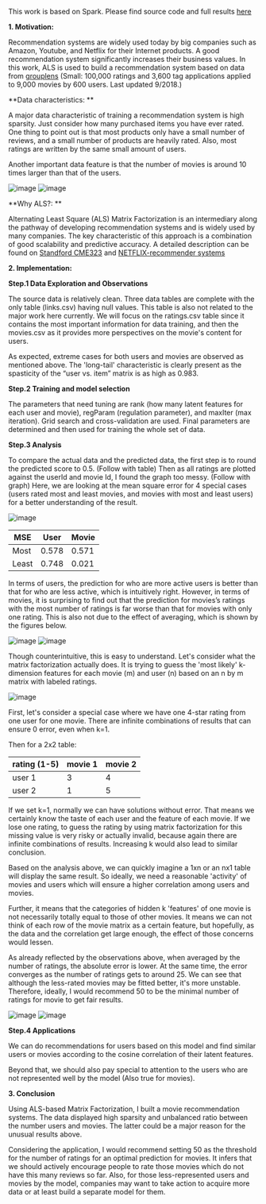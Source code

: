 This work is based on Spark. Please find source code and full results [here](https://databricks-prod-cloudfront.cloud.databricks.com/public/4027ec902e239c93eaaa8714f173bcfc/7965635341886967/262132380329106/5164190521743747/latest.html)

**1. Motivation:**

Recommendation systems are widely used today by big companies such as Amazon, Youtube, and Netflix for their Internet products. A good recommendation system significantly increases their business values. In this work, ALS is used to build a recommendation system based on data from [grouplens](https://grouplens.org/datasets/movielens/latest/) (Small: 100,000 ratings and 3,600 tag applications applied to 9,000 movies by 600 users. Last updated 9/2018.) 

**Data characteristics: **

A major data characteristic of training a recommendation system is high sparsity. Just consider how many purchased items you have ever rated. One thing to point out is that most products only have a small number of reviews, and a small number of products are heavily rated. Also, most ratings are written by the same small amount of users.

Another important data feature is that the number of movies is around 10 times larger than that of the users.

![image](https://github.com/RuiyunHuang/Movies_Recommendation_System/blob/master/images/user_dis.png)
![image](https://github.com/RuiyunHuang/Movies_Recommendation_System/blob/master/images/movie_dis.png)

**Why ALS?: **

Alternating Least Square (ALS) Matrix Factorization is an intermediary along the pathway of developing recommendation systems and is widely used by many companies. The key characteristic of this approach is a combination of good scalability and predictive accuracy. A detailed description can be found on [Standford CME323](http://stanford.edu/~rezab/classes/cme323/S15/notes/lec14.pdf) and [NETFLIX-recommender systems](https://datajobs.com/data-science-repo/Recommender-Systems-[Netflix].pdf)

**2. Implementation:**

**Step.1 Data Exploration and Observations**

The source data is relatively clean. Three data tables are complete with the only table (links.csv) having null values. This table is also not related to the major work here currently. We will focus on the ratings.csv table since it contains the most important information for data training, and then the movies.csv as it provides more perspectives on the movie's content for users.

As expected, extreme cases for both users and movies are observed as mentioned above. The 'long-tail' characteristic is clearly present as the spasticity of the “user vs. item” matrix is as high as 0.983. 

**Step.2 Training and model selection**

The parameters that need tuning are rank (how many latent features for each user and movie), regParam (regulation parameter), and maxIter (max iteration). Grid search and cross-validation are used. Final parameters are determined and then used for training the whole set of data.

**Step.3 Analysis**

To compare the actual data and the predicted data, the first step is to round the predicted score to 0.5. (Follow with table) Then as all ratings are plotted against the userId and movie Id, I found the graph too messy. (Follow with graph) Here, we are looking at the mean square error for 4 special cases (users rated most and least movies, and movies with most and least users) for a better understanding of the result. 

![image](https://github.com/RuiyunHuang/Movies_Recommendation_System/blob/master/images/rounded_ratings.png)

| MSE | User  | Movie |
| -- | -- | -- |
| Most | 0.578 | 0.571 |
| Least  | 0.748 | 0.021 |

In terms of users, the prediction for who are more active users is better than that for who are less active, which is intuitively right. However, in terms of movies, it is surprising to find out that the prediction for movies’s ratings with the most number of ratings is far worse than that for movies with only one rating. This is also not due to the effect of averaging, which is  shown by the figures below. 

![image](https://github.com/RuiyunHuang/Movies_Recommendation_System/blob/master/images/most_by_movies.png)
![image](https://github.com/RuiyunHuang/Movies_Recommendation_System/blob/master/images/least_by_movies.png)

Though counterintuitive, this is easy to understand. Let's consider what the matrix factorization actually does. It is trying to guess the 'most likely' k-dimension features for each movie (m) and user (n) based on an n by m matrix with labeled ratings. 

![image](https://github.com/RuiyunHuang/Movies_Recommendation_System/blob/master/images/Matrix-Factorization.png)

First, let's consider a special case where we have one 4-star rating from one user for one movie. There are infinite combinations of results that can ensure 0 error, even when k=1. 

Then for a 2x2 table:

| rating (1-5) | movie 1 | movie 2 |
| -- | -- | -- |
| user 1 | 3 | 4 |
| user 2 | 1 | 5 |

If we set k=1, normally we can have solutions without error. That means we certainly know the taste of each user and the feature of each movie. If we lose one rating, to guess the rating by using matrix factorization for this missing value is very risky or actually invalid, because again there are infinite combinations of results. Increasing k would also lead to similar conclusion.

Based on the analysis above, we can quickly imagine a 1xn or an nx1 table will display the same result. So ideally, we need a reasonable 'activity' of movies and users which will ensure a higher correlation among users and movies. 

Further, it means that the categories of hidden k 'features' of one movie is not necessarily totally equal to those of other movies. It means we can not think of each row of the movie matrix as a certain feature, but hopefully, as the data and the correlation get large enough, the effect of those concerns would lessen.

As already reflected by the observations above, when averaged by the number of ratings, the absolute error is lower. At the same time, the error converges as the number of ratings gets to around 25. We can see that although the less-rated movies may be fitted better, it's more unstable. Therefore, ideally, I would recommend 50 to be the minimal number of ratings for movie to get fair results. 

![image](https://github.com/RuiyunHuang/Movies_Recommendation_System/blob/master/images/error_by_movie.png)
![image](https://github.com/RuiyunHuang/Movies_Recommendation_System/blob/master/images/error_by_movie_1.png)

**Step.4 Applications**

We can do recommendations for users based on this model and find similar users or movies according to the cosine correlation of their latent features.

Beyond that, we should also pay special to attention to the users who are not represented well by the model (Also true for movies). 

**3. Conclusion**

Using ALS-based Matrix Factorization, I built a movie recommendation systems. The data displayed high sparsity and unbalanced ratio between the number users and movies. The latter could be a major reason for the unusual results above. 

Considering the application, I would recommend setting 50 as the threshold for the number of ratings for an optimal prediction for movies. It infers that we should actively encourage people to rate those movies which do not have this many reviews so far. Also, for those less-represented users and movies by the model, companies may want to take action to acquire more data or at least build a separate model for them.
